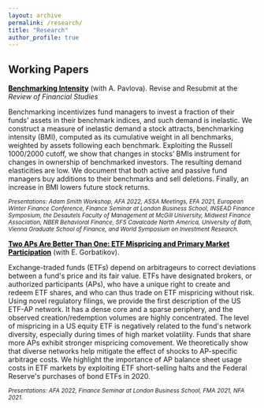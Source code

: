 ```yaml
---
layout: archive
permalink: /research/
title: "Research"
author_profile: true
---
```


## Working Papers

**<a href="http://staisiya.github.io/files/Pavlova_and_Sikorskaya_2021.pdf" style="color: black; text-decoration: underline;">Benchmarking Intensity</a>** (with A. Pavlova). Revise and Resubmit at the *Review of Financial Studies*

Benchmarking incentivizes fund managers to invest a fraction of their funds’ assets in their benchmark indices, and such demand is inelastic. We construct a measure of inelastic demand a stock attracts, benchmarking intensity (BMI), computed as its cumulative weight in all benchmarks, weighted by assets following each benchmark. Exploiting the Russell 1000/2000 cutoff, we show that changes in stocks’ BMIs instrument for changes in ownership of benchmarked investors. The resulting demand elasticities are low. We document that both active and passive fund managers buy additions to their benchmarks and sell deletions. Finally, an increase in BMI lowers future stock returns.

<sub>*Presentations: Adam Smith Workshop, AFA 2022, ASSA Meetings, EFA 2021, European Winter Finance Conference, Finance Seminar at London Business School, INSEAD Finance Symposium, the Desautels Faculty of Management at McGill University, Midwest Finance Association, NBER Behavioral Finance, SFS Cavalcade North America, University of Bath, Vienna Graduate School of Finance, and World Symposium on Investment Research.* </sub>

<!--Also available on **<a href="https://papers.ssrn.com/sol3/papers.cfm?abstract_id=3689959" style="color: black; text-decoration: underline;">SSRN</a>**.-->

**<a href="http://staisiya.github.io/files/Gorbatikov_and_Sikorskaya_2021.pdf" style="color: black; text-decoration: underline;">Two APs Are Better Than One: ETF Mispricing and Primary Market Participation</a>** (with E. Gorbatikov).

Exchange-traded funds (ETFs) depend on arbitrageurs to correct deviations between a fund's price and its fair value. ETFs have designated brokers, or authorized participants (APs), who have a unique right to create and redeem ETF shares, and who can thus trade on ETF mispricing without risk. Using novel regulatory filings, we provide the first description of the US ETF-AP network. It has a dense core and a sparse periphery, and the observed creation/redemption volumes are highly concentrated. The level of mispricing in a US equity ETF is negatively related to the fund's network diversity, especially during times of high market volatility. Funds that share more APs exhibit stronger mispricing comovement. We theoretically show that diverse networks help mitigate the effect of shocks to AP-specific arbitrage costs. We highlight the importance of AP balance sheet usage costs in ETF markets by exploiting ETF short-selling halts and the Federal Reserve's purchases of bond ETFs in 2020.

<sub>*Presentations: AFA 2022, Finance Seminar at London Business School, FMA 2021, NFA 2021.* </sub>

<!--## Work in Progress-->
<!-- {% if author.googlescholar %}
  You can also find my articles on <u><a href="{{author.googlescholar}}">my Google Scholar profile</a>.</u>
{% endif %}

{% include base_path %}

{% for post in site.research reversed %}
  {% include archive-single.html %}
{% endfor %}
-->
